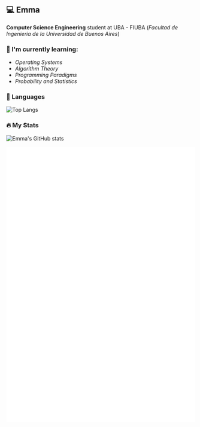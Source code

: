 ## 💻 Emma

**Computer Science Engineering** student at UBA - FIUBA (*Facultad de Ingeniería de la Universidad de Buenos Aires*)

### 🚀 I'm currently learning:
* *Operating Systems*
* *Algorithm Theory*
* *Programming Paradigms*
* *Probability and Statistics*

### 👾 Languages
![Top Langs](https://github-readme-stats-emcastas-projects.vercel.app/api/top-langs/?username=EmCasta&size_weight=0.5&count_weight=1&langs_count=20&layout=compact&hide=CSS,HTML,JavaScript,Dockerfile,linker%20script,Perl,GDB,Emacs%20Lisp,Makefile)

### 🔥 My Stats
![Emma's GitHub stats](https://github-readme-stats-emcastas-projects.vercel.app/api?username=EmCasta&show_icons=true&theme=vue-dark)

![Metrics](/github-metrics.svg)

<!--
**EmCasta/EmCasta** is a ✨ _special_ ✨ repository because its `README.md` (this file) appears on your GitHub profile.

Here are some ideas to get you started:

- 🔭 I’m currently working on ...
- 🌱 I’m currently learning ...
- 👯 I’m looking to collaborate on ...
- 🤔 I’m looking for help with ...
- 💬 Ask me about ...
- 📫 How to reach me: ...
- 😄 Pronouns: ...
- ⚡ Fun fact: ...
-->
<!--
### 🛠️ Languages and Tools

<p align="left"> <a href="https://www.python.org" target="_blank" rel="noreferrer"> <img src="https://raw.githubusercontent.com/devicons/devicon/master/icons/python/python-original.svg" alt="python" width="40" height="40"/> </a> <a href="https://www.cprogramming.com/" target="_blank" rel="noreferrer"> <img src="https://raw.githubusercontent.com/devicons/devicon/master/icons/c/c-original.svg" alt="c" width="40" height="40"/> </a>  <a href="https://golang.org" target="_blank" rel="noreferrer"> <img src="https://raw.githubusercontent.com/devicons/devicon/master/icons/go/go-original.svg" alt="go" width="40" height="40"/> </a> <a href="https://www.java.com" target="_blank" rel="noreferrer"> <img src="https://raw.githubusercontent.com/devicons/devicon/master/icons/java/java-original.svg" alt="java" width="40" height="40"/> </a> <a href="https://www.linux.org/" target="_blank" rel="noreferrer"> <img src="https://raw.githubusercontent.com/devicons/devicon/master/icons/linux/linux-original.svg" alt="linux" width="40" height="40"/> </a> 
  <a href="https://git-scm.com/" target="_blank" rel="noreferrer"> <img src="https://www.vectorlogo.zone/logos/git-scm/git-scm-icon.svg" alt="git" width="40" height="40"/> </a>
<a href="https://www.gnu.org/software/bash/" target="_blank" rel="noreferrer"> <img src="https://www.vectorlogo.zone/logos/gnu_bash/gnu_bash-icon.svg" alt="bash" width="40" height="40"/> </a>
<a href="https://www.arduino.cc/" target="_blank" rel="noreferrer"> <img src="https://cdn.worldvectorlogo.com/logos/arduino-1.svg" alt="arduino" width="40" height="40"/> </a> </p>


### ⚡ Github Stats


<p>&nbsp;<img align="center" src="https://github-readme-stats.vercel.app/api?username=emcasta&show_icons=true&locale=en" alt="emcasta" /></p>

-->
